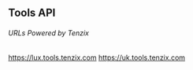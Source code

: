 ## Tools API

###### URLs Powered by Tenzix

https://lux.tools.tenzix.com
https://uk.tools.tenzix.com
